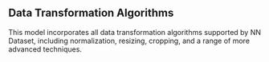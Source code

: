 ## Data Transformation Algorithms

This model incorporates all data transformation algorithms supported by NN Dataset, including normalization, resizing, cropping, and a range of more advanced techniques.
